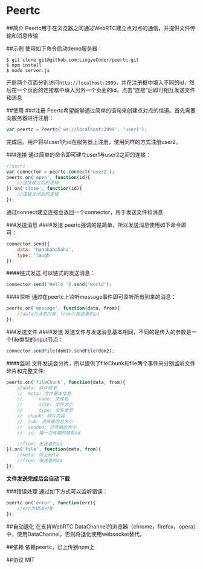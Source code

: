 Peertc
===

##简介
Peertc用于在浏览器之间通过WebRTC建立点对点的通信，并提供文件传输和消息传输

##示例
使用如下命令启动demo服务器：
```
$ git clone git@github.com:LingyuCoder/peertc.git
$ npm install
$ node server.js
```
开启两个页面分别访问`http://localhost:2999`，并在注册框中填入不同的id，然后在一个页面的连接框中填入另外一个页面的id，点击“连接”后即可相互发送文件和消息

##使用
###注册
Peertc希望能够通过简单的语句来创建点对点的信道。首先需要向服务器进行注册：
```javascript
var peertc = Peertc('ws://localhost:2999', 'user1');
```
完成后，用户将以user1为id在服务器上注册，使用同样的方式注册user2。

###连接
通过简单的命令即可建立user1与user2之间的连接：
```javascript
//user1
var connector = peertc.connect('user2');
peertc.on('open', function(id){
    //连接建立后的逻辑
}).on('close', function(id){
    //连接关闭后的逻辑
});
```
通过connect建立连接会返回一个connector，用于发送文件和消息

###发送消息
####发送
peertc强调的是简单，所以发送消息使用如下命令即可：
```javascript
connector.send({
    data: 'hahahahahaha',
    type: 'laugh'
});
```
####链式发送
可以链式的发送消息：
```javascript
connector.send('Hello ').send('world');
```
####监听
通过在peertc上监听message事件即可监听所有到来的消息：
```javascript
peertc.on('message', function(data, from){
    //data为消息内容，from为发送者的id
});
```

###发送文件
####发送
发送文件与发送消息基本相同，不同的是传入的参数是一个file类型的input节点：
```javascript
connector.sendFile(dom1).sendFile(dom2);
```
####监听
文件发送会分片，所以提供了fileChunk和file两个事件来分别监听文件碎片和完整文件:
```javascript
peertc.on('fileChunk', function(data, from){
    //data: 碎片信息
    //  meta: 文件基本信息
    //      name: 文件名
    //      size: 文件大小
    //      type: 文件类型
    //  chunk: 碎片内容
    //  sum: 须传输的总大小
    //  sended: 已传输的大小
    //  id: 每一次传输的特有id

    //from: 发送者的id
}).on('file', function(meta, from){
    //meta: 同上meta
    //from: 发送者的id
});
```
**文件发送完成后会自动下载**

###错误处理
通过如下方式可以监听错误：
```javascript
peertc.on('error', function(err){
    //err为错误对象
});
```

##自动退化
在支持WebRTC DataChannel的浏览器（chrome，firefox，opera）中，使用DataChannel，否则将退化使用websocket替代。

##依赖
依赖peertc，已上传到npm上

##协议
MIT







